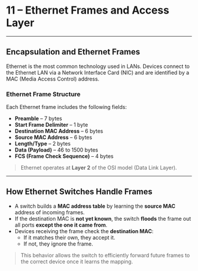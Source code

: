 # 11 – Ethernet Frames and Access Layer

---

## Encapsulation and Ethernet Frames

Ethernet is the most common technology used in LANs. Devices connect to the Ethernet LAN via a Network Interface Card (NIC) and are identified by a MAC (Media Access Control) address.

### Ethernet Frame Structure

Each Ethernet frame includes the following fields:

- **Preamble** – 7 bytes
- **Start Frame Delimiter** – 1 byte
- **Destination MAC Address** – 6 bytes
- **Source MAC Address** – 6 bytes
- **Length/Type** – 2 bytes
- **Data (Payload)** – 46 to 1500 bytes
- **FCS (Frame Check Sequence)** – 4 bytes

> Ethernet operates at **Layer 2** of the OSI model (Data Link Layer).

---

## How Ethernet Switches Handle Frames

- A switch builds a **MAC address table** by learning the **source MAC** address of incoming frames.
- If the destination MAC is **not yet known**, the switch **floods** the frame out all ports **except the one it came from**.
- Devices receiving the frame check the **destination MAC**:
  - If it matches their own, they accept it.
  - If not, they ignore the frame.

> This behavior allows the switch to efficiently forward future frames to the correct device once it learns the mapping.

